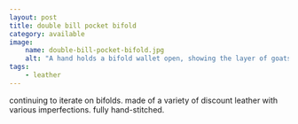 ```yaml
---
layout: post
title: double bill pocket bifold
category: available
image: 
    name: double-bill-pocket-bifold.jpg
    alt: "A hand holds a bifold wallet open, showing the layer of goatskin that bisects the bill pocket to split it into two pockets."
tags:
    - leather
---
```


continuing to iterate on bifolds. made of a variety of discount leather with various imperfections. fully hand-stitched.
